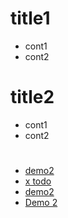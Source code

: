 
# title1
* cont1
* cont2

# title2
* cont1
* cont2

# 
* [demo2](https://github.com/faiz-lisp/faiz-lisp.github.io/blob/master/blog/demo2.md)
* [x todo](https://github.com/faiz-lisp/a-html-proj/blob/master/index.html)
* [demo2](./demo2.md)
* [Demo 2](demo2.md)